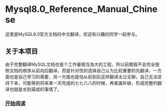 # Mysql8.0_Reference_Manual_Chinese

这里是MySQL8.0官方文档的中文翻译，欢迎有兴趣的同学一起参与。

## 关于本项目

由于完整翻译MySQL文档也是个工作量相当浩大的工程，所以前期我不会完全按照文档的顺序从前向后翻译，而是针对性的选择自己认为比较重要的先翻译，一方面也是自己学习的需要，另一方面也是怕从前到后这样翻译太过无聊，自己无法坚持下来，可能等到将来某一天完成的七七八八的时候，再查漏补缺，形成完整的翻译也就是水到渠成的事情了。

### [开始阅读](Table_of_Contents.md "开始阅读")

